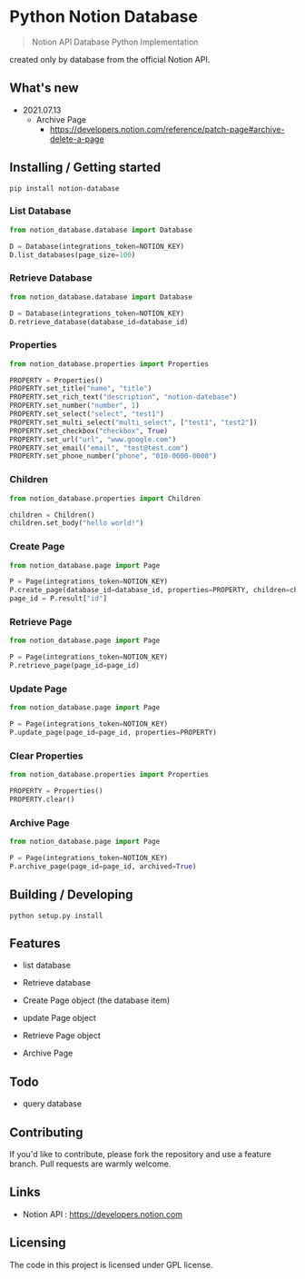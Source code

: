 #  Python Notion Database
> Notion API Database Python Implementation

created only by database from the official Notion API.


## What's new

* 2021.07.13
    * Archive Page
        * https://developers.notion.com/reference/patch-page#archive-delete-a-page

## Installing / Getting started

```shell
pip install notion-database
```

### List Database

```python
from notion_database.database import Database

D = Database(integrations_token=NOTION_KEY)
D.list_databases(page_size=100)
```

### Retrieve Database

```python
from notion_database.database import Database

D = Database(integrations_token=NOTION_KEY)
D.retrieve_database(database_id=database_id)
```

### Properties

```python
from notion_database.properties import Properties

PROPERTY = Properties()
PROPERTY.set_title("name", "title")
PROPERTY.set_rich_text("description", "notion-datebase")
PROPERTY.set_number("number", 1)
PROPERTY.set_select("select", "test1")
PROPERTY.set_multi_select("multi_select", ["test1", "test2"])
PROPERTY.set_checkbox("checkbox", True)
PROPERTY.set_url("url", "www.google.com")
PROPERTY.set_email("email", "test@test.com")
PROPERTY.set_phone_number("phone", "010-0000-0000")
```

### Children

```python
from notion_database.properties import Children

children = Children()
children.set_body("hello world!")
```

### Create Page

```python
from notion_database.page import Page

P = Page(integrations_token=NOTION_KEY)
P.create_page(database_id=database_id, properties=PROPERTY, children=children)
page_id = P.result["id"]
```

### Retrieve Page

```python
from notion_database.page import Page

P = Page(integrations_token=NOTION_KEY)
P.retrieve_page(page_id=page_id)
```

### Update Page

```python
from notion_database.page import Page

P = Page(integrations_token=NOTION_KEY)
P.update_page(page_id=page_id, properties=PROPERTY)
```

### Clear Properties

```python
from notion_database.properties import Properties

PROPERTY = Properties()
PROPERTY.clear()
```

### Archive Page

```python
from notion_database.page import Page

P = Page(integrations_token=NOTION_KEY)
P.archive_page(page_id=page_id, archived=True)
```

## Building / Developing

```shell
python setup.py install
```

## Features

* list database
* Retrieve database

* Create Page object (the database item)
* update Page object 
* Retrieve Page object

* Archive Page

## Todo

* query database

## Contributing

If you'd like to contribute, please fork the repository and use a feature branch. Pull requests are warmly welcome.

## Links

- Notion API : https://developers.notion.com

## Licensing

The code in this project is licensed under GPL license.
